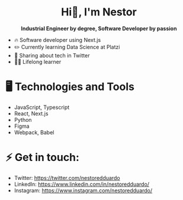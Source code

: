 <h1 align="center">
    Hi👋, I'm Nestor
</h1>
<div align="center"><b> Industrial Engineer by degree, Software Developer by passion</b></div>

- 🔥 Software developer using Next.js
- ✏️ Currently learning Data Science at Platzi
- 💬 Sharing about tech in Twitter
- 💪🏼 Lifelong learner

# 🖥️ Technologies and Tools

- JavaScript, Typescript
- React, Next.js
- Python
- Figma
- Webpack, Babel

# ⚡ Get in touch:

- Twitter: https://twitter.com/nestoredduardo
- LinkedIn: https://www.linkedin.com/in/nestoredduardo/
- Instagram: https://www.instagram.com/nestoredduardo/

